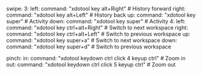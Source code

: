 swipe:
  3:
    left:
      command: "xdotool key alt+Right" # History forward
    right:
      command: "xdotool key alt+Left" # History back
    up:
      command: "xdotool key super" # Activity
    down:
      command: "xdotool key super" # Activity
  4:
    left:
      command: "xdotool key ctrl+alt+Right" # Switch to next workspace
    right:
      command: "xdotool key ctrl+alt+Left" # Switch to previous workspace
    up:
      command: "xdotool key super+a" # Switch to next workspace
    down:
      command: "xdotool key super+d" # Switch to previous workspace

pinch:
  in:
    command: "xdotool keydown ctrl click 4 keyup ctrl" # Zoom in
  out:
    command: "xdotool keydown ctrl click 5 keyup ctrl" # Zoom out




